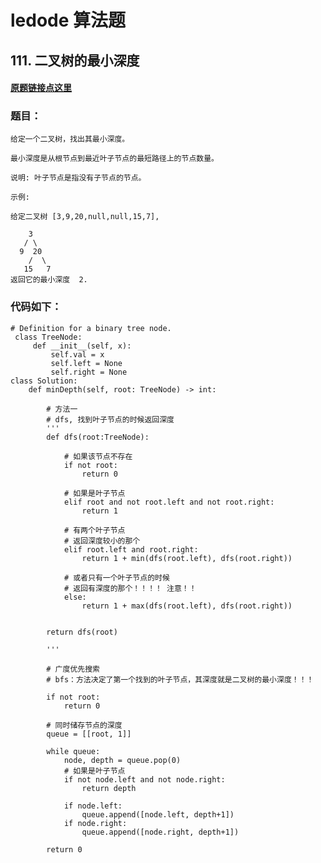 # ledode 算法题

## 111. 二叉树的最小深度

#### [原题链接点这里](https://leetcode-cn.com/problems/minimum-depth-of-binary-tree/)


### 题目：
    给定一个二叉树，找出其最小深度。

    最小深度是从根节点到最近叶子节点的最短路径上的节点数量。

    说明: 叶子节点是指没有子节点的节点。

    示例:

    给定二叉树 [3,9,20,null,null,15,7],

        3
       / \
      9  20
        /  \
       15   7
    返回它的最小深度  2.


### 代码如下：
    # Definition for a binary tree node.
     class TreeNode:
         def __init__(self, x):
             self.val = x
             self.left = None
             self.right = None
    class Solution:
        def minDepth(self, root: TreeNode) -> int:

            # 方法一
            # dfs, 找到叶子节点的时候返回深度
            '''
            def dfs(root:TreeNode):

                # 如果该节点不存在
                if not root:
                    return 0
                
                # 如果是叶子节点
                elif root and not root.left and not root.right:
                    return 1
                
                # 有两个叶子节点
                # 返回深度较小的那个
                elif root.left and root.right:
                    return 1 + min(dfs(root.left), dfs(root.right))
                
                # 或者只有一个叶子节点的时候
                # 返回有深度的那个！！！！ 注意！！
                else:
                    return 1 + max(dfs(root.left), dfs(root.right))


            return dfs(root)

            '''

            # 广度优先搜索
            # bfs：方法决定了第一个找到的叶子节点，其深度就是二叉树的最小深度！！！

            if not root:
                return 0

            # 同时储存节点的深度
            queue = [[root, 1]]

            while queue:
                node, depth = queue.pop(0)
                # 如果是叶子节点
                if not node.left and not node.right:
                    return depth
                
                if node.left:
                    queue.append([node.left, depth+1])
                if node.right:
                    queue.append([node.right, depth+1])
            
            return 0
